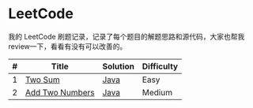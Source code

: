 # LeetCode

我的 LeetCode 刷题记录，记录了每个题目的解题思路和源代码，大家也帮我review一下，看看有没有可以改善的。

| # | Title | Solution | Difficulty |
|---| ----- | -------- | ---------- |
|1|[Two Sum](https://leetcode.com/problems/two-sum) | [Java](./src/main/java/com/github/xudong/leetcode/twosum/Solution.java)|Easy|
|2|[Add Two Numbers](https://leetcode.com/problems/add-two-numbers) | [Java](./src/main/java/com/github/xudong/leetcode/addtwonum/Solution.java)|Medium|